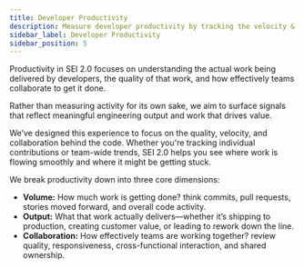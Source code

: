 ```yaml
---
title: Developer Productivity
description: Measure developer productivity by tracking the velocity & flow metrics across your organization.
sidebar_label: Developer Productivity
sidebar_position: 5
---
```


Productivity in SEI 2.0 focuses on understanding the actual work being delivered by developers, the quality of that work, and how effectively teams collaborate to get it done.

Rather than measuring activity for its own sake, we aim to surface signals that reflect meaningful engineering output and work that drives value.

We’ve designed this experience to focus on the quality, velocity, and collaboration behind the code. Whether you're tracking individual contributions or team-wide trends, SEI 2.0 helps you see where work is flowing smoothly and where it might be getting stuck.

We break productivity down into three core dimensions:

* **Volume:** How much work is getting done? think commits, pull requests, stories moved forward, and overall code activity.
* **Output:** What that work actually delivers—whether it’s shipping to production, creating customer value, or leading to rework down the line.
* **Collaboration:** How effectively teams are working together? review quality, responsiveness, cross-functional interaction, and shared ownership.
